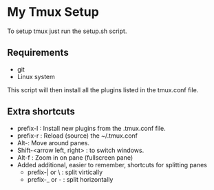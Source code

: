 # My Tmux Setup

To setup tmux just run the setup.sh script.

## Requirements
 * git
 * Linux system

This script will then install all the plugins listed in the tmux.conf file.

## Extra shortcuts
  * prefix-I : Install new plugins from the .tmux.conf file.
  * prefix-r : Reload (source) the ~/.tmux.conf
  * Alt-<arrow>: Move around panes.
  * Shift-<arrow left, right> : to switch windows.
  * Alt-f : Zoom in on pane (fullscreen pane)
  * Added additional, easier to remember, shortcuts for splitting panes
    * prefix-| or \ : split virtically
    * prefix-\_ or - : split horizontally
